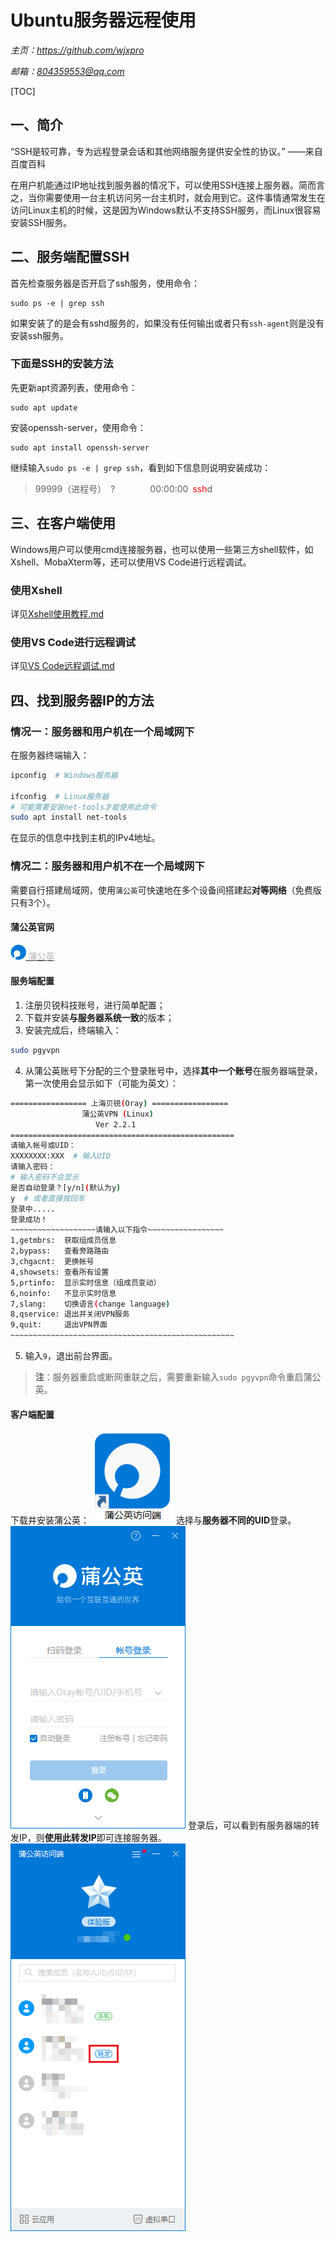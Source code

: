 # **Ubuntu服务器远程使用**
*主页：https://github.com/wjxpro*

*邮箱：804359553@qq.com*

[TOC]

## 一、简介
“SSH是较可靠，专为远程登录会话和其他网络服务提供安全性的协议。” ——来自百度百科

在用户机能通过IP地址找到服务器的情况下，可以使用SSH连接上服务器。简而言之，当你需要使用一台主机访问另一台主机时，就会用到它。这件事情通常发生在访问Linux主机的时候，这是因为Windows默认不支持SSH服务，而Linux很容易安装SSH服务。

## 二、服务端配置SSH
首先检查服务器是否开启了ssh服务，使用命令：
```shell
sudo ps -e | grep ssh
```
如果安装了的是会有sshd服务的，如果没有任何输出或者只有`ssh-agent`则是没有安装ssh服务。

### 下面是SSH的安装方法
先更新apt资源列表，使用命令：
```shell
sudo apt update
```
安装openssh-server，使用命令：
```shell
sudo apt install openssh-server
```
继续输入`sudo ps -e | grep ssh`，看到如下信息则说明安装成功：

> 99999（进程号）&ensp;?&ensp;&ensp;&ensp;&ensp;&ensp;&ensp;&ensp;&ensp;00:00:00&ensp;<font color='red'>ssh</font>d

## 三、在客户端使用
Windows用户可以使用cmd连接服务器，也可以使用一些第三方shell软件，如Xshell、MobaXterm等，还可以使用VS Code进行远程调试。

### 使用Xshell
详见[Xshell使用教程.md](../开发环境/Xshell使用教程.md)

### 使用VS Code进行远程调试
详见[VS Code远程调试.md](../开发环境/VS_Code远程调试.md)

## 四、找到服务器IP的方法
### 情况一：服务器和用户机在一个局域网下
在服务器终端输入：
```bash
ipconfig  # Windows服务器

ifconfig  # Linux服务器
# 可能需要安装net-tools才能使用此命令
sudo apt install net-tools
```
在显示的信息中找到主机的IPv4地址。

### 情况二：服务器和用户机不在一个局域网下
需要自行搭建局域网，使用`蒲公英`可快速地在多个设备间搭建起**对等网络**（免费版只有3个）。
#### 蒲公英官网
<a href="https://pgy.oray.com/" target="-blank" title="蒲公英SD-WAN">
<img src="./img/icon_pgy.png" height="24"> <span style="color: #b1b1b1;">蒲公英</span></a>

#### 服务端配置
1. 注册贝锐科技账号，进行简单配置；
2. 下载并安装**与服务器系统一致**的版本；
3. 安装完成后，终端输入：
```sh
sudo pgyvpn
```
4. 从蒲公英账号下分配的三个登录账号中，选择**其中一个账号**在服务器端登录，第一次使用会显示如下（可能为英文）：
```sh
================= 上海贝锐(Oray) =================
	            蒲公英VPN (Linux)			
		           Ver 2.2.1				
==================================================
请输入帐号或UID：
XXXXXXXX:XXX  # 输入UID
请输入密码：
# 输入密码不会显示
是否自动登录？[y/n](默认为y)
y  # 或者直接按回车
登录中.....
登录成功！
~~~~~~~~~~~~~~~~~~~请输入以下指令~~~~~~~~~~~~~~~~~
1,getmbrs:	获取组成员信息			
2,bypass:	查看旁路路由			
3,chgacnt:	更换帐号			
4,showsets:	查看所有设置			
5,prtinfo:	显示实时信息（组成员变动）			
6,noinfo:	不显示实时信息			
7,slang:	切换语言(change language)		
8,qservice:	退出并关闭VPN服务			
9,quit:		退出VPN界面			
~~~~~~~~~~~~~~~~~~~~~~~~~~~~~~~~~~~~~~~~~~~~~~~~~~
```
5. 输入`9`，退出前台界面。

> **注**：服务器重启或断网重联之后，需要重新输入`sudo pgyvpn`命令重启蒲公英。
#### 客户端配置
下载并安装蒲公英：
![蒲公英访问端](./img/蒲公英访问端.png)
选择与**服务器不同的UID**登录。
![win蒲公英](./img/win蒲公英.png)
登录后，可以看到有服务器端的转发IP，则**使用此转发IP**即可连接服务器。
![蒲公英界面](./img/蒲公英界面.png)